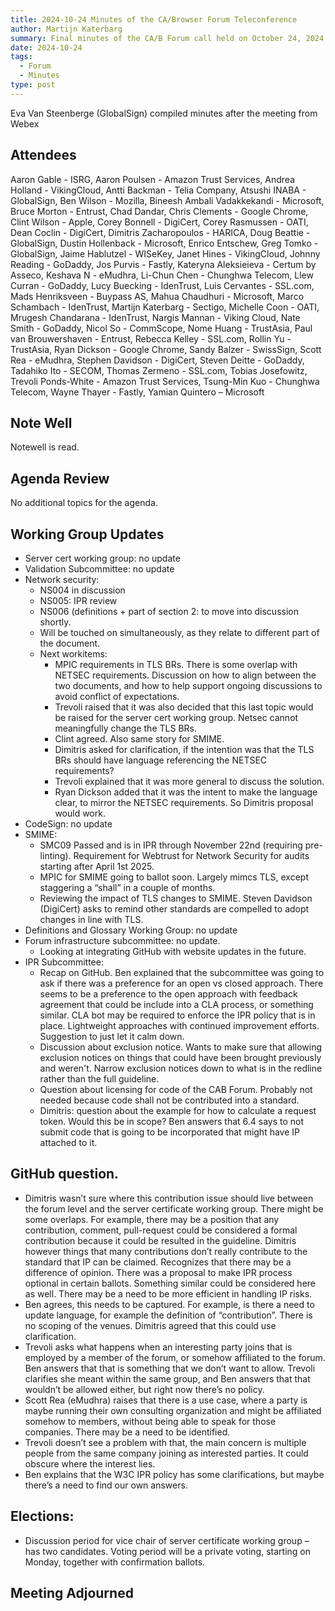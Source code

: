 ```yaml
---
title: 2024-10-24 Minutes of the CA/Browser Forum Teleconference
author: Martijn Katerbarg
summary: Final minutes of the CA/B Forum call held on October 24, 2024.
date: 2024-10-24
tags:
  - Forum
  - Minutes
type: post
---
```


Eva Van Steenberge (GlobalSign) compiled minutes after the meeting from Webex

## Attendees

Aaron Gable - ISRG, Aaron Poulsen - Amazon Trust Services, Andrea Holland - VikingCloud, Antti Backman - Telia Company, Atsushi INABA - GlobalSign, Ben Wilson - Mozilla, Bineesh Ambali Vadakkekandi - Microsoft, Bruce Morton - Entrust, Chad Dandar, Chris Clements - Google Chrome, Clint Wilson - Apple, Corey Bonnell - DigiCert, Corey Rasmussen - OATI, Dean Coclin - DigiCert, Dimitris Zacharopoulos - HARICA, Doug Beattie - GlobalSign, Dustin Hollenback - Microsoft, Enrico Entschew, Greg Tomko - GlobalSign, Jaime Hablutzel - WISeKey, Janet Hines - VikingCloud, Johnny Reading - GoDaddy, Jos Purvis - Fastly, Kateryna Aleksieieva - Certum by Asseco, Keshava N - eMudhra, Li-Chun Chen - Chunghwa Telecom, Llew Curran - GoDaddy, Lucy Buecking - IdenTrust, Luis Cervantes - SSL.com, Mads Henriksveen - Buypass AS, Mahua Chaudhuri - Microsoft, Marco Schambach - IdenTrust, Martijn Katerbarg - Sectigo, Michelle Coon - OATI, Mrugesh Chandarana - IdenTrust, Nargis Mannan - Viking Cloud, Nate Smith - GoDaddy, Nicol So - CommScope, Nome Huang - TrustAsia, Paul van Brouwershaven - Entrust, Rebecca Kelley - SSL.com, Rollin Yu - TrustAsia, Ryan Dickson - Google Chrome, Sandy Balzer - SwissSign, Scott Rea - eMudhra, Stephen Davidson - DigiCert, Steven Deitte - GoDaddy, Tadahiko Ito - SECOM, Thomas Zermeno - SSL.com, Tobias Josefowitz, Trevoli Ponds-White - Amazon Trust Services, Tsung-Min Kuo - Chunghwa Telecom, Wayne Thayer - Fastly, Yamian Quintero – Microsoft

## Note Well

Notewell is read.

## Agenda Review

No additional topics for the agenda.

## Working Group Updates

- Server cert working group: no update
- Validation Subcommittee: no update
- Network security: 
  - NS004 in discussion
  - NS005: IPR review
  - NS006 (definitions + part of section 2: to move into discussion shortly.
  - Will be touched on simultaneously, as they relate to different part of the document.
  - Next workitems:
    - MPIC requirements in TLS BRs. There is some overlap with NETSEC requirements. Discussion on how to align between the two documents, and how to help support ongoing discussions to avoid conflict of expectations.
    - Trevoli raised that it was also decided that this last topic would be raised for the server cert working group. Netsec cannot meaningfully change the TLS BRs.
    - Clint agreed. Also same story for SMIME.
    - Dimitris asked for clarification, if the intention was that the TLS BRs should have language referencing the NETSEC requirements?
    - Trevoli explained that it was more general to discuss the solution.
    - Ryan Dickson added that it was the intent to make the language clear, to mirror the NETSEC requirements. So Dimitris proposal would work.
- CodeSign: no update
- SMIME:
  - SMC09 Passed and is in IPR through November 22nd (requiring pre-linting). Requirement for Webtrust for Network Security for audits starting after April 1st 2025.
  - MPIC for SMIME going to ballot soon. Largely mimcs TLS, except staggering a “shall” in a couple of months.
  - Reviewing the impact of TLS changes to SMIME. Steven Davidson (DigiCert) asks to remind other standards are compelled to adopt changes in line with TLS.
- Definitions and Glossary Working Group: no update
- Forum infrastructure subcommittee: no update.
  - Looking at integrating GitHub with website updates in the future.
- IPR Subcommittee:
  - Recap on GitHub. Ben explained that the subcommittee was going to ask if there was a preference for an open vs closed approach. There seems to be a preference to the open approach with feedback agreement that could be include into a CLA process, or something similar. CLA bot may be required to enforce the IPR policy that is in place. Lightweight approaches with continued improvement efforts. Suggestion to just let it calm down.
  - Discussion about exclusion notice. Wants to make sure that allowing exclusion notices on things that could have been brought previously and weren't. Narrow exclusion notices down to what is in the redline rather than the full guideline.
  - Question about licensing for code of the CAB Forum. Probably not needed because code shall not be contributed into a standard.
  - Dimitris: question about the example for how to calculate a request token. Would this be in scope? Ben answers that 6.4 says to not submit code that is going to be incorporated that might have IP attached to it.
 
## GitHub question.
- Dimitris wasn’t sure where this contribution issue should live between the forum level and the server certificate working group. There might be some overlaps. For example, there may be a position that any contribution, comment, pull-request could be considered a formal contribution because it could be resulted in the guideline. Dimitris however things that many contributions don’t really contribute to the standard that IP can be claimed. Recognizes that there may be a difference of opinion. There was a proposal to make IPR process optional in certain ballots. Something similar could be considered here as well. There may be a need to be more efficient in handling IP risks.
- Ben agrees, this needs to be captured. For example, is there a need to update language, for example the definition of “contribution”. There is no scoping of the venues. Dimitris agreed that this could use clarification.
- Trevoli asks what happens when an interesting party joins that is employed by a member of the forum, or somehow affiliated to the forum. Ben answers that that is something that we don’t want to allow. Trevoli clarifies she meant within the same group, and Ben answers that that wouldn’t be allowed either, but right now there’s no policy.
- Scott Rea (eMudhra) raises that there is a use case, where a party is maybe running their own consulting organization and might be affiliated somehow to members, without being able to speak for those companies. There may be a need to be identified.
- Trevoli doesn’t see a problem with that, the main concern is multiple people from the same company joining as interested parties. It could obscure where the interest lies.
- Ben explains that the W3C IPR policy has some clarifications, but maybe there’s a need to find our own answers.
 
## Elections:
- Discussion period for vice chair of server certificate working group – has two candidates. Voting period will be a private voting, starting on Monday, together with confirmation ballots.
 
## Meeting Adjourned
